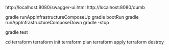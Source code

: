 http://localhost:8080/swagger-ui.html
http://localhost:8080/dumb

gradle runAppInfrastructureComposeUp
gradle bootRun
gradle runAppInfrastructureComposeDown
gradle -stop

gradle test

cd terraform
terraform init
terraform plan
terraform apply
terraform destroy